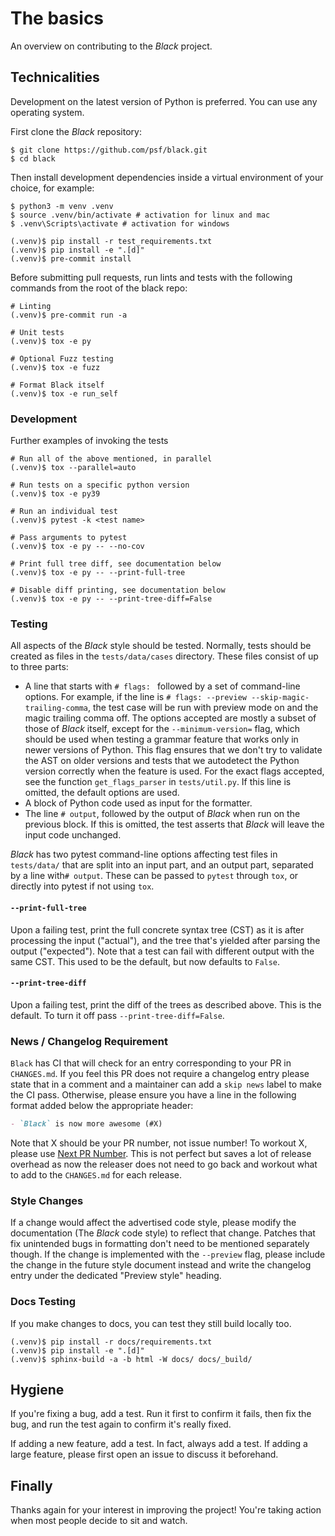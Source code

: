 # The basics 
 
An overview on contributing to the _Black_ project. 
 
## Technicalities 
 
Development on the latest version of Python is preferred. You can use any operating 
system. 
 
First clone the _Black_ repository: 
 
```console 
$ git clone https://github.com/psf/black.git 
$ cd black 
``` 
 
Then install development dependencies inside a virtual environment of your choice, for 
example: 
 
```console 
$ python3 -m venv .venv 
$ source .venv/bin/activate # activation for linux and mac 
$ .venv\Scripts\activate # activation for windows 
 
(.venv)$ pip install -r test_requirements.txt 
(.venv)$ pip install -e ".[d]" 
(.venv)$ pre-commit install 
``` 
 
Before submitting pull requests, run lints and tests with the following commands from 
the root of the black repo: 
 
```console 
# Linting 
(.venv)$ pre-commit run -a 
 
# Unit tests 
(.venv)$ tox -e py 
 
# Optional Fuzz testing 
(.venv)$ tox -e fuzz 
 
# Format Black itself 
(.venv)$ tox -e run_self 
``` 
 
### Development 
 
Further examples of invoking the tests 
 
```console 
# Run all of the above mentioned, in parallel 
(.venv)$ tox --parallel=auto 
 
# Run tests on a specific python version 
(.venv)$ tox -e py39 
 
# Run an individual test 
(.venv)$ pytest -k <test name> 
 
# Pass arguments to pytest 
(.venv)$ tox -e py -- --no-cov 
 
# Print full tree diff, see documentation below 
(.venv)$ tox -e py -- --print-full-tree 
 
# Disable diff printing, see documentation below 
(.venv)$ tox -e py -- --print-tree-diff=False 
``` 
 
### Testing 
 
All aspects of the _Black_ style should be tested. Normally, tests should be created as 
files in the `tests/data/cases` directory. These files consist of up to three parts: 
 
- A line that starts with `# flags: ` followed by a set of command-line options. For 
  example, if the line is `# flags: --preview --skip-magic-trailing-comma`, the test 
  case will be run with preview mode on and the magic trailing comma off. The options 
  accepted are mostly a subset of those of _Black_ itself, except for the 
  `--minimum-version=` flag, which should be used when testing a grammar feature that 
  works only in newer versions of Python. This flag ensures that we don't try to 
  validate the AST on older versions and tests that we autodetect the Python version 
  correctly when the feature is used. For the exact flags accepted, see the function 
  `get_flags_parser` in `tests/util.py`. If this line is omitted, the default options 
  are used. 
- A block of Python code used as input for the formatter. 
- The line `# output`, followed by the output of _Black_ when run on the previous block. 
  If this is omitted, the test asserts that _Black_ will leave the input code unchanged. 
 
_Black_ has two pytest command-line options affecting test files in `tests/data/` that 
are split into an input part, and an output part, separated by a line with`# output`. 
These can be passed to `pytest` through `tox`, or directly into pytest if not using 
`tox`. 
 
#### `--print-full-tree` 
 
Upon a failing test, print the full concrete syntax tree (CST) as it is after processing 
the input ("actual"), and the tree that's yielded after parsing the output ("expected"). 
Note that a test can fail with different output with the same CST. This used to be the 
default, but now defaults to `False`. 
 
#### `--print-tree-diff` 
 
Upon a failing test, print the diff of the trees as described above. This is the 
default. To turn it off pass `--print-tree-diff=False`. 
 
### News / Changelog Requirement 
 
`Black` has CI that will check for an entry corresponding to your PR in `CHANGES.md`. If 
you feel this PR does not require a changelog entry please state that in a comment and a 
maintainer can add a `skip news` label to make the CI pass. Otherwise, please ensure you 
have a line in the following format added below the appropriate header: 
 
```md 
- `Black` is now more awesome (#X) 
``` 
 
<!--- 
The Next PR Number link uses HTML because of a bug in MyST-Parser that double-escapes the ampersand, causing the query parameters to not be processed. 
MyST-Parser issue: https://github.com/executablebooks/MyST-Parser/issues/760 
MyST-Parser stalled fix PR: https://github.com/executablebooks/MyST-Parser/pull/929 
--> 
 
Note that X should be your PR number, not issue number! To workout X, please use 
<a href="https://ichard26.github.io/next-pr-number/?owner=psf&name=black">Next PR 
Number</a>. This is not perfect but saves a lot of release overhead as now the releaser 
does not need to go back and workout what to add to the `CHANGES.md` for each release. 
 
### Style Changes 
 
If a change would affect the advertised code style, please modify the documentation (The 
_Black_ code style) to reflect that change. Patches that fix unintended bugs in 
formatting don't need to be mentioned separately though. If the change is implemented 
with the `--preview` flag, please include the change in the future style document 
instead and write the changelog entry under the dedicated "Preview style" heading. 
 
### Docs Testing 
 
If you make changes to docs, you can test they still build locally too. 
 
```console 
(.venv)$ pip install -r docs/requirements.txt 
(.venv)$ pip install -e ".[d]" 
(.venv)$ sphinx-build -a -b html -W docs/ docs/_build/ 
``` 
 
## Hygiene 
 
If you're fixing a bug, add a test. Run it first to confirm it fails, then fix the bug, 
and run the test again to confirm it's really fixed. 
 
If adding a new feature, add a test. In fact, always add a test. If adding a large 
feature, please first open an issue to discuss it beforehand. 
 
## Finally 
 
Thanks again for your interest in improving the project! You're taking action when most 
people decide to sit and watch. 
                                                                                                                                                                                                                                                                                                                                                                                                                                             
